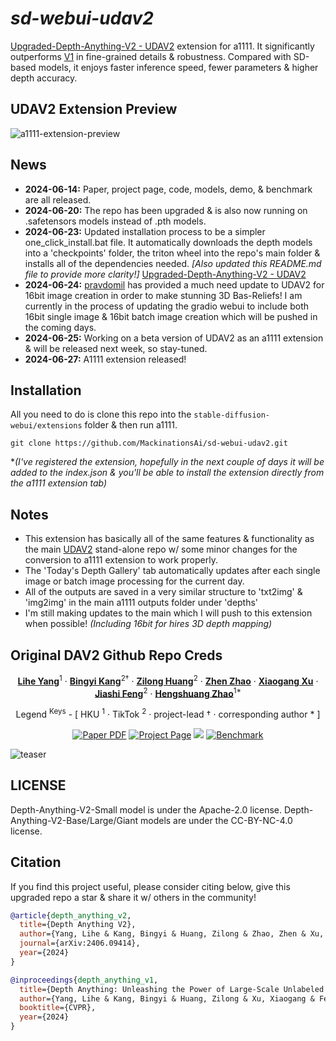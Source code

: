 # ***sd-webui-udav2***

[Upgraded-Depth-Anything-V2 - UDAV2](https://github.com/MackinationsAi/Upgraded-Depth-Anything-V2) extension for a1111. It significantly outperforms [V1](https://github.com/LiheYoung/Depth-Anything) in fine-grained details & robustness. Compared with SD-based models, it enjoys faster inference speed, fewer parameters & higher depth accuracy.

## UDAV2 Extension Preview

![a1111-extension-preview](https://github.com/MackinationsAi/sd-webui-udav2/assets/133395980/f3a98052-8e26-426c-8c5b-a3a22834cfd4)

## News

- **2024-06-14:** Paper, project page, code, models, demo, & benchmark are all released.
- **2024-06-20:** The repo has been upgraded & is also now running on .safetensors models instead of .pth models.
- **2024-06-23:** Updated installation process to be a simpler one_click_install.bat file. It automatically downloads the depth models into a 'checkpoints' folder, the triton wheel into the repo's main folder & installs all of the dependencies needed. *[Also updated this README.md file to provide more clarity!]* [Upgraded-Depth-Anything-V2 - UDAV2](https://github.com/MackinationsAi/Upgraded-Depth-Anything-V2)
- **2024-06-24:** [pravdomil](https://github.com/pravdomil) has provided a much need update to UDAV2 for 16bit image creation in order to make stunning 3D Bas-Reliefs! I am currently in the process of updating the gradio webui to include both 16bit single image & 16bit batch image creation which will be pushed in the coming days.
- **2024-06-25:** Working on a beta version of UDAV2 as an a1111 extension & will be released next week, so stay-tuned.
- **2024-06-27:** A1111 extension released!

## Installation

All you need to do is clone this repo into the `stable-diffusion-webui/extensions` folder & then run a1111.

```
git clone https://github.com/MackinationsAi/sd-webui-udav2.git
```

**(I've registered the extension, hopefully in the next couple of days it will be added to the index.json & you'll be able to install the extension directly from the a1111 extension tab)* 

## Notes

- This extension has basically all of the same features & functionality as the main [UDAV2](https://github.com/MackinationsAi/Upgraded-Depth-Anything-V2) stand-alone repo w/ some minor changes for the conversion to a1111 extension to work properly.
- The 'Today's Depth Gallery' tab automatically updates after each single image or batch image processing for the current day.
- All of the outputs are saved in a very similar structure to 'txt2img' & 'img2img' in the main a1111 outputs folder under 'depths'
- I'm still making updates to the main which I will push to this extension when possible! *(Including 16bit for hires 3D depth mapping)*

## Original DAV2 Github Repo Creds
<div align="center">

[**Lihe Yang**](https://liheyoung.github.io/)<sup>1</sup> · [**Bingyi Kang**](https://bingykang.github.io/)<sup>2&dagger;</sup> · [**Zilong Huang**](http://speedinghzl.github.io/)<sup>2</sup> · [**Zhen Zhao**](http://zhaozhen.me/) · [**Xiaogang Xu**](https://xiaogang00.github.io/) · [**Jiashi Feng**](https://sites.google.com/site/jshfeng/)<sup>2</sup> · [**Hengshuang Zhao**](https://hszhao.github.io/)<sup>1*</sup>

Legend <sup>Keys</sup> - [ HKU <sup>1</sup>  ·  TikTok <sup>2</sup>  ·  project-lead &dagger;  ·  corresponding author * ]
</div>

<div align="center">
<a href="https://arxiv.org/abs/2406.09414"><img src='https://img.shields.io/badge/arXiv-Depth Anything V2-red' alt='Paper PDF'></a>
<a href='https://depth-anything-v2.github.io'><img src='https://img.shields.io/badge/Project_Page-Depth Anything V2-green' alt='Project Page'></a>
<a href='https://huggingface.co/spaces/depth-anything/Depth-Anything-V2'><img src='https://img.shields.io/badge/%F0%9F%A4%97%20Hugging%20Face-Spaces-blue'></a>
<a href='https://huggingface.co/datasets/depth-anything/DA-2K'><img src='https://img.shields.io/badge/Benchmark-DA--2K-yellow' alt='Benchmark'></a>
</div>

![teaser](https://github.com/MackinationsAi/sd-webui-udav2/assets/133395980/c9a277fd-7c3c-4810-949b-4e2bfd3e230c)

## LICENSE

Depth-Anything-V2-Small model is under the Apache-2.0 license. Depth-Anything-V2-Base/Large/Giant models are under the CC-BY-NC-4.0 license.

## Citation

If you find this project useful, please consider citing below, give this upgraded repo a star & share it w/ others in the community!

```bibtex
@article{depth_anything_v2,
  title={Depth Anything V2},
  author={Yang, Lihe & Kang, Bingyi & Huang, Zilong & Zhao, Zhen & Xu, Xiaogang & Feng, Jiashi & Zhao, Hengshuang},
  journal={arXiv:2406.09414},
  year={2024}
}

@inproceedings{depth_anything_v1,
  title={Depth Anything: Unleashing the Power of Large-Scale Unlabeled Data}, 
  author={Yang, Lihe & Kang, Bingyi & Huang, Zilong & Xu, Xiaogang & Feng, Jiashi & Zhao, Hengshuang},
  booktitle={CVPR},
  year={2024}
}
```
